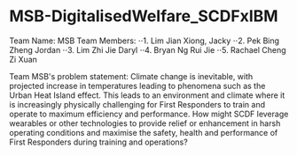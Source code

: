 # MSB-DigitalisedWelfare_SCDFxIBM
Team Name: MSB
Team Members:
⋅⋅1. Lim Jian Xiong, Jacky
⋅⋅2. Pek Bing Zheng Jordan
⋅⋅3. Lim Zhi Jie Daryl
⋅⋅4. Bryan Ng Rui Jie
⋅⋅5. Rachael Cheng Zi Xuan

Team MSB's problem statement: Climate change is inevitable, with projected increase in temperatures leading to phenomena such as the Urban Heat Island effect. This leads to an environment and climate where it is increasingly physically challenging for First Responders to train and operate to maximum efficiency and performance. How might SCDF leverage wearables or other technologies to provide relief or enhancement in harsh operating conditions and maximise the safety, health and performance of First Responders during training and operations?
